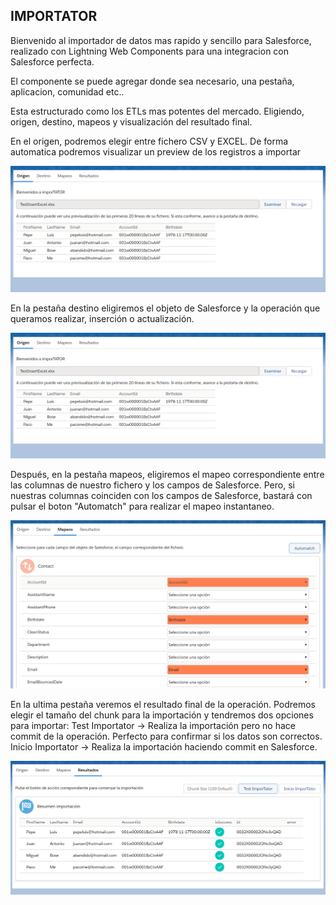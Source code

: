 IMPORTATOR
------------

Bienvenido al importador de datos mas rapido y sencillo para Salesforce, realizado con Lightning Web Components para una integracion con Salesforce perfecta.

El componente se puede agregar donde sea necesario, una pestaña, aplicacion, comunidad etc..

Esta estructurado como los ETLs mas potentes del mercado. Eligiendo, origen, destino, mapeos y visualización del resultado final.

En el origen, podremos elegir entre fichero CSV y EXCEL. De forma automatica podremos visualizar un preview de los registros a importar

<img src="capturas/Origen.png" >


En la pestaña destino eligiremos el objeto de Salesforce y la operación que queramos realizar, inserción o actualización.

<img src="capturas/Destinos.png" >

Después, en la pestaña mapeos, eligiremos el mapeo correspondiente entre las columnas de nuestro fichero y los campos de Salesforce. Pero, si nuestras columnas coinciden con los campos de Salesforce, bastará con pulsar el boton "Automatch" para realizar el mapeo instantaneo.

<img src="capturas/mapeos.png" >

En la ultima pestaña veremos el resultado final de la operación. Podremos elegir el tamaño del chunk para la importación y tendremos dos opciones para importar:
Test Importator -> Realiza la importación pero no hace commit de la operación. Perfecto para confirmar si los datos son correctos.
Inicio Importator -> Realiza la importación haciendo commit en Salesforce.

<img src="capturas/Resultados.png" >